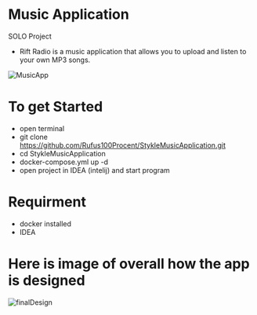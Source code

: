 # Music Application

SOLO Project

- Rift Radio is a music application that allows you to upload and listen to your own MP3 songs.

![MusicApp](https://github.com/Rufus100Procent/MusicApplicationBetaTesting/assets/66412126/ddc3fdf3-2e52-4f01-8bcf-fc07ea97b6d3)
# To get Started
- open terminal
- git clone  https://github.com/Rufus100Procent/StykleMusicApplication.git
- cd StykleMusicApplication
- docker-compose.yml up -d
- open project in IDEA (intelij) and start program

# Requirment
- docker installed
- IDEA

# Here is image of overall how the app is designed
![finalDesign](https://github.com/Rufus100Procent/MusicApplicationBetaTesting/assets/66412126/8a5ea5dc-6916-424e-b183-e6cb199ca2aa)
